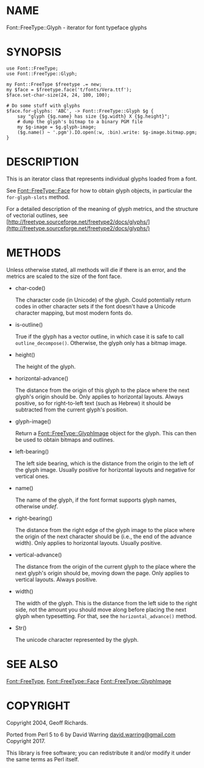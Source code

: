 # NAME

Font::FreeType::Glyph - iterator for font typeface glyphs

# SYNOPSIS

    use Font::FreeType;
    use Font::FreeType::Glyph;

    my Font::FreeType $freetype .= new;
    my $face = $freetype.face('t/fonts/Vera.ttf');
    $face.set-char-size(24, 24, 100, 100);

    # Do some stuff with glyphs
    $face.for-glyphs: 'ABC', -> Font::FreeType::Glyph $g {
        say "glyph {$g.name} has size {$g.width} X {$g.height}";
        # dump the glyph's bitmap to a binary PGM file
        my $g-image = $g.glyph-image;
        ($g.name() ~ '.pgm').IO.open(:w, :bin).write: $g-image.bitmap.pgm;
    }


# DESCRIPTION

This is an iterator class that represents individual glyphs loaded from a font.

See [Font::FreeType::Face](Face.md) for how to obtain glyph objects, in particular the `for-glyph-slots` method.

For a detailed description of the meaning of glyph metrics, and
the structure of vectorial outlines,
see [http://freetype.sourceforge.net/freetype2/docs/glyphs/](http://freetype.sourceforge.net/freetype2/docs/glyphs/)

# METHODS

Unless otherwise stated, all methods will die if there is an error,
and the metrics are scaled to the size of the font face.

- char-code()

    The character code (in Unicode) of the glyph.  Could potentially
    return codes in other character sets if the font doesn't have a Unicode
    character mapping, but most modern fonts do.

- is-outline()

    True if the glyph has a vector outline, in which case it is safe to
    call `outline_decompose()`.  Otherwise, the glyph only has a bitmap
    image.

- height()

    The height of the glyph.

- horizontal-advance()

    The distance from the origin of this glyph to the place where the next
    glyph's origin should be.  Only applies to horizontal layouts.  Always
    positive, so for right-to-left text (such as Hebrew) it should be
    subtracted from the current glyph's position.

- glyph-image()

    Return a [Font::FreeType::GlyphImage](GlyphImage.pm) object for the glyph.
    This can then be used to obtain bitmaps and outlines.

- left-bearing()

    The left side bearing, which is the distance from the origin to
    the left of the glyph image.  Usually positive for horizontal layouts
    and negative for vertical ones.

- name()

    The name of the glyph, if the font format supports glyph names,
    otherwise _undef_.

- right-bearing()

    The distance from the right edge of the glyph image to the place where
    the origin of the next character should be (i.e., the end of the
    advance width).  Only applies to horizontal layouts.  Usually positive.

- vertical-advance()

    The distance from the origin of the current glyph to the place where
    the next glyph's origin should be, moving down the page.  Only applies
    to vertical layouts.  Always positive.

- width()

    The width of the glyph.  This is the distance from the left
    side to the right side, not the amount you should move along before
    placing the next glyph when typesetting.  For that, see
    the `horizontal_advance()` method.

- Str()

    The unicode character represented by the glyph.

# SEE ALSO

[Font::FreeType](../../../README.md),
[Font::FreeType::Face](Face.md)
[Font::FreeType::GlyphImage](GlyphImage.md)

# COPYRIGHT

Copyright 2004, Geoff Richards.

Ported from Perl 5 to 6 by David Warring <david.warring@gmail.com>
Copyright 2017.

This library is free software; you can redistribute it and/or modify
it under the same terms as Perl itself.
